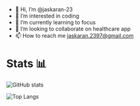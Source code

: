 - 👋 Hi, I’m @jaskaran-23
- 👀 I’m interested in coding
- 🌱 I’m currently learning to focus
- 💞️ I’m looking to collaborate on healthcare app
- 📫 How to reach me jaskaran.2397@gmail.com

<!---
jaskaran-23/jaskaran-23 is a ✨ special ✨ repository because its `README.md` (this file) appears on your GitHub profile.
You can click the Preview link to take a look at your changes.
--->

<h1> Stats 📊 </h1>

![GitHub stats](https://github-readme-stats.vercel.app/api?username=jaskaran-23&show_icons=true&theme=tokyonight&count_private=true)


![Top Langs](https://github-readme-stats.vercel.app/api/top-langs/?username=jaskaran-23&theme=tokyonight&langs_count=3&hide=html)
